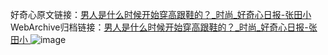 好奇心原文链接：[男人是什么时候开始穿高跟鞋的？_时尚_好奇心日报-张田小 ](https://www.qdaily.com/articles/10096.html)
WebArchive归档链接：[男人是什么时候开始穿高跟鞋的？_时尚_好奇心日报-张田小 ](http://web.archive.org/web/20161029234159/http://www.qdaily.com:80/articles/10096.html)
![image](http://ww3.sinaimg.cn/large/007d5XDply1g3vv28dtraj30u04ik4qp)